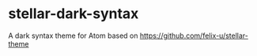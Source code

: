 # stellar-dark-syntax
A dark syntax theme for Atom based on https://github.com/felix-u/stellar-theme

